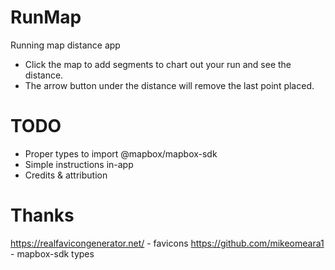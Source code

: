 # RunMap
Running map distance app
- Click the map to add segments to chart out your run and see the distance.
- The arrow button under the distance will remove the last point placed.

# TODO
- Proper types to import @mapbox/mapbox-sdk
- Simple instructions in-app
- Credits & attribution

# Thanks
https://realfavicongenerator.net/ - favicons
https://github.com/mikeomeara1 - mapbox-sdk types